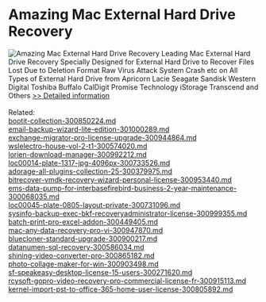 # Amazing Mac External Hard Drive Recovery
![Amazing Mac External Hard Drive Recovery](https://mycommerce.akamaized.net/api/pimages/P300860078/BIG/300860078.PNG)
Leading Mac External Hard Drive Recovery Specially Designed for External Hard Drive to Recover Files Lost Due to Deletion Format Raw Virus Attack System Crash etc on All Types of External Hard Drive from Apricorn Lacie Seagate Sandisk Western Digital Toshiba Buffalo CalDigit Promise Technology iStorage Transcend and Others
[>> Detailed information](https://secure.shareit.com/shareit/product.html?productid=300860078&affiliateid=200057808)<br/><br/>Related:
<br />[bootit-collection-300850224.md](https://github.com/downloadplanet/downloadplanet/blob/main/bootit-collection-300850224.md)<br />[email-backup-wizard-lite-edition-301000289.md](https://github.com/downloadplanet/downloadplanet/blob/main/email-backup-wizard-lite-edition-301000289.md)<br />[exchange-migrator-pro-license-upgrade-300944864.md](https://github.com/downloadplanet/downloadplanet/blob/main/exchange-migrator-pro-license-upgrade-300944864.md)<br />[wslelectro-house-vol-2-t1-300574020.md](https://github.com/downloadplanet/downloadplanet/blob/main/wslelectro-house-vol-2-t1-300574020.md)<br />[lorien-download-manager-300992212.md](https://github.com/downloadplanet/downloadplanet/blob/main/lorien-download-manager-300992212.md)<br />[loc00014-plate-1317-jpg-4096px-300733526.md](https://github.com/downloadplanet/downloadplanet/blob/main/loc00014-plate-1317-jpg-4096px-300733526.md)<br />[adorage-all-plugins-collection-25-300379975.md](https://github.com/downloadplanet/downloadplanet/blob/main/adorage-all-plugins-collection-25-300379975.md)<br />[bitrecover-vmdk-recovery-wizard-personal-license-300953440.md](https://github.com/downloadplanet/downloadplanet/blob/main/bitrecover-vmdk-recovery-wizard-personal-license-300953440.md)<br />[ems-data-pump-for-interbasefirebird-business-2-year-maintenance-300068035.md](https://github.com/downloadplanet/downloadplanet/blob/main/ems-data-pump-for-interbasefirebird-business-2-year-maintenance-300068035.md)<br />[loc00045-plate-0805-layout-private-300731096.md](https://github.com/downloadplanet/downloadplanet/blob/main/loc00045-plate-0805-layout-private-300731096.md)<br />[sysinfo-backup-exec-bkf-recoveryadministrator-license-300999355.md](https://github.com/downloadplanet/downloadplanet/blob/main/sysinfo-backup-exec-bkf-recoveryadministrator-license-300999355.md)<br />[batch-print-pro-excel-addon-300449405.md](https://github.com/downloadplanet/downloadplanet/blob/main/batch-print-pro-excel-addon-300449405.md)<br />[mac-any-data-recovery-pro-vi-300947870.md](https://github.com/downloadplanet/downloadplanet/blob/main/mac-any-data-recovery-pro-vi-300947870.md)<br />[bluecloner-standard-upgrade-300900217.md](https://github.com/downloadplanet/downloadplanet/blob/main/bluecloner-standard-upgrade-300900217.md)<br />[datanumen-sql-recovery-300586034.md](https://github.com/downloadplanet/downloadplanet/blob/main/datanumen-sql-recovery-300586034.md)<br />[shining-video-converter-pro-300865182.md](https://github.com/downloadplanet/downloadplanet/blob/main/shining-video-converter-pro-300865182.md)<br />[photo-collage-maker-for-win-300903498.md](https://github.com/downloadplanet/downloadplanet/blob/main/photo-collage-maker-for-win-300903498.md)<br />[sf-speakeasy-desktop-license-15-users-300271620.md](https://github.com/downloadplanet/downloadplanet/blob/main/sf-speakeasy-desktop-license-15-users-300271620.md)<br />[rcysoft-gopro-video-recovery-pro-commercial-license-fr-300915113.md](https://github.com/downloadplanet/downloadplanet/blob/main/rcysoft-gopro-video-recovery-pro-commercial-license-fr-300915113.md)<br />[kernel-import-pst-to-office-365-home-user-license-300805892.md](https://github.com/downloadplanet/downloadplanet/blob/main/kernel-import-pst-to-office-365-home-user-license-300805892.md)